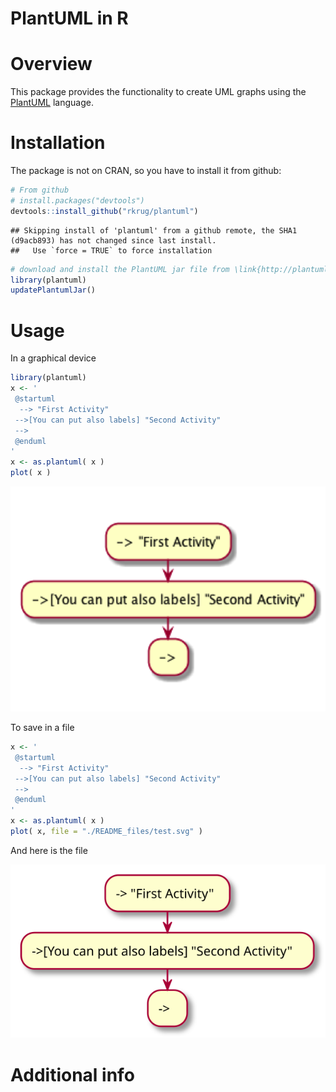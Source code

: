 PlantUML in R
================

Overview
========

This package provides the functionality to create UML graphs using the [PlantUML](http://plantuml.com/) language.

Installation
============

The package is not on CRAN, so you have to install it from github:

``` r
# From github
# install.packages("devtools")
devtools::install_github("rkrug/plantuml")
```

    ## Skipping install of 'plantuml' from a github remote, the SHA1 (d9acb893) has not changed since last install.
    ##   Use `force = TRUE` to force installation

``` r
# download and install the PlantUML jar file from \link{http://plantuml.com/download}
library(plantuml)
updatePlantumlJar()
```

Usage
=====

In a graphical device

``` r
library(plantuml)
x <- '
 @startuml
  --> "First Activity"
 -->[You can put also labels] "Second Activity"
 -->
 @enduml
'
x <- as.plantuml( x )
plot( x )
```

![](README_files/figure-markdown_github-ascii_identifiers/exampleDevice-1.png)

To save in a file

``` r
x <- '
 @startuml
  --> "First Activity"
 -->[You can put also labels] "Second Activity"
 -->
 @enduml
'
x <- as.plantuml( x )
plot( x, file = "./README_files/test.svg" )
```

And here is the file

![README\_files/test.svg](./README_files/test.svg)

Additional info
===============
